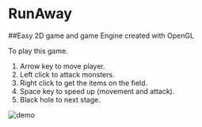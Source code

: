 # RunAway
##Easy 2D game and game Engine created with OpenGL

To play this game.
1. Arrow key to move player.
2. Left click to attack monsters.
3. Right click to get the items on the field.
4. Space key to speed up (movement and attack).
5. Black hole to next stage.

![demo](https://cloud.githubusercontent.com/assets/16845513/17469667/361b9d64-5cea-11e6-9832-04e3b50d19d2.png)
